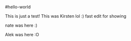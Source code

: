 #hello-world

This is just a test! This was Kirsten lol :) fast edit for showing

nate was here :)

Alek was here :O